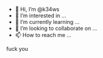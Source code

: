 - 👋 Hi, I’m @k34ws
- 👀 I’m interested in ...
- 🌱 I’m currently learning ...
- 💞️ I’m looking to collaborate on ...
- 📫 How to reach me ...

<!---
k34ws/k34ws is a ✨ special ✨ repository because its `README.md` (this file) appears on your GitHub profile.
You can click the Preview link to take a look at your changes.
--->fuck you
